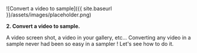 ---
---

![Convert a video to sample]({{ site.baseurl }}/assets/images/placeholder.png)

**2. Convert a video to sample.**

A video screen shot, a video in your gallery, etc... Converting any video in a sample never had been so easy in a
sampler ! Let's see how to do it.
